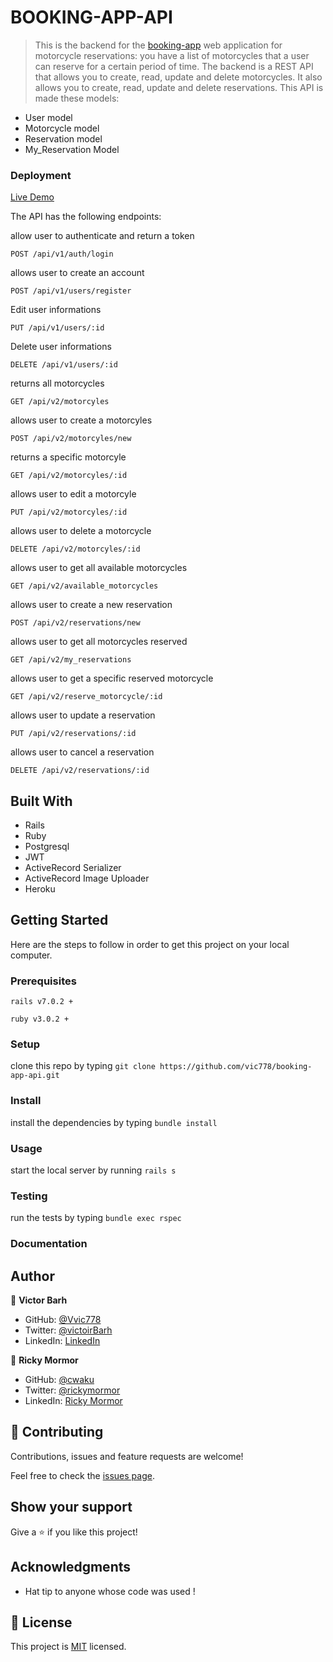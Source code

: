 # BOOKING-APP-API


> This is the backend for the [booking-app](https://github.com/afizsavage/booking-app) web application for motorcycle reservations: you have a list of motorcycles that a user can reserve for a certain period of time. The backend is a REST API that allows you to create, read, update and delete motorcycles. It also allows you to create, read, update and delete reservations.
This API is made these models:
- User model
- Motorcycle model
- Reservation model
- My_Reservation Model

### Deployment
[Live Demo](https://vic-ecommerce.herokuapp.com)


The API has the following endpoints:


allow user to authenticate and return a token

`POST /api/v1/auth/login`

allows user to create an account

`POST /api/v1/users/register`

Edit user informations

`PUT /api/v1/users/:id`

Delete user informations

`DELETE /api/v1/users/:id`

returns all motorcycles

`GET /api/v2/motorcyles `

allows user to create a motorcyles

`POST /api/v2/motorcyles/new`

returns a specific motorcyle

`GET /api/v2/motorcyles/:id`

allows user to edit a motorcyle

`PUT /api/v2/motorcyles/:id`

allows user to delete a motorcycle

`DELETE /api/v2/motorcyles/:id`

allows user to get all available motorcycles

`GET /api/v2/available_motorcycles`

allows user to create a new reservation

`POST /api/v2/reservations/new`

allows user to get all motorcycles reserved 

`GET /api/v2/my_reservations`

allows user to get a specific reserved motorcycle 

`GET /api/v2/reserve_motorcycle/:id`

allows user to update a reservation  

`PUT /api/v2/reservations/:id`

allows user to cancel a reservation 

`DELETE /api/v2/reservations/:id`


## Built With

- Rails
- Ruby 
- Postgresql
- JWT
- ActiveRecord Serializer
- ActiveRecord Image Uploader
- Heroku

## Getting Started

Here are the steps to follow in order to get this project on your local computer.

### Prerequisites

`rails v7.0.2 +`

`ruby v3.0.2 +`

### Setup

clone this repo by typing `git clone https://github.com/vic778/booking-app-api.git`

### Install

install the dependencies by typing `bundle install`

### Usage

start the local server by running `rails s`

### Testing

run the tests by typing `bundle exec rspec`


### Documentation


## Author

👤 **Victor Barh**

- GitHub: [@Vvic778](https://github.com/vic778)
- Twitter: [@victoirBarh](https://twitter.com/)
- LinkedIn: [LinkedIn](https://linkedin.com/in/victoir-barh)

👤 **Ricky Mormor**

- GitHub: [@cwaku](https://github.com/cwaku)
- Twitter: [@rickymormor](https://twitter.com/rickymormor)
- LinkedIn: [Ricky Mormor](https://github.com/cwaku/blog/blob/develop/www.linkedin.com/in/rickymormor)


## 🤝 Contributing

Contributions, issues and feature requests are welcome!

Feel free to check the [issues page](issues/).

## Show your support

Give a ⭐️ if you like this project!

## Acknowledgments

- Hat tip to anyone whose code was used !

## 📝 License

This project is [MIT](lic.url) licensed.

